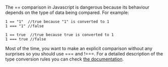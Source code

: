 
The == comparison in Javascript is dangerous because its behaviour depends on the type of data being compared. For example:

    1 == "1"  //true because "1" is converted to 1
    1 === "1" //false

    1 == true  //true because true is converted to 1
    1 === true //false

Most of the time, you want to make an explicit comparison without any surprises so you should use === and !===.
For a detailed description of the type conversion rules you can check [the documentation](http://es5.github.io/#x11.9.3).
      